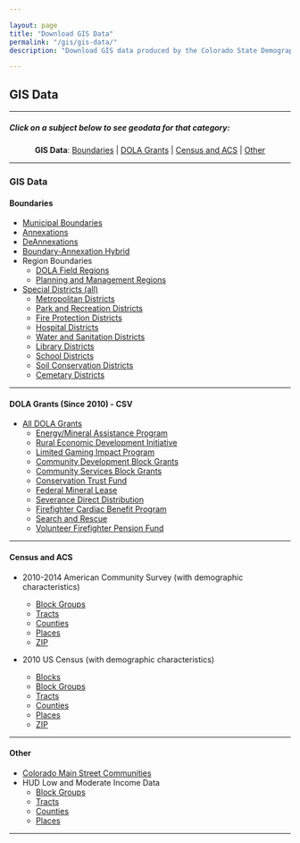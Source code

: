 ```yaml
---

layout: page
title: "Download GIS Data"
permalink: "/gis/gis-data/"
description: "Download GIS data produced by the Colorado State Demography Office, and the Department of Local Affairs"

---
```


## GIS Data

- - -

##### Click on a subject below to see geodata for that category:

<div style="text-align: center;" markdown="1">

**GIS Data**:  [Boundaries](#boundaries) \| [DOLA Grants](#dola-grants-since-2010) \| [Census and ACS](#census-and-acs) \| [Other](#other)

</div>

-----

### GIS Data

#### Boundaries

- [Municipal Boundaries](https://console.cloud.google.com/m/cloudstorage/b/co-publicdata/o/MuniBounds.zip)
- [Annexations](https://console.cloud.google.com/m/cloudstorage/b/co-publicdata/o/Annexations.zip)
- [DeAnnexations](https://console.cloud.google.com/m/cloudstorage/b/co-publicdata/o/DeAnnexations.zip)
- [Boundary-Annexation Hybrid](https://console.cloud.google.com/m/cloudstorage/b/co-publicdata/o/Web_Annexations.zip)
- Region Boundaries
  - [DOLA Field Regions](https://console.cloud.google.com/m/cloudstorage/b/co-publicdata/o/Field_Regions.zip)
  - [Planning and Management Regions](https://console.cloud.google.com/m/cloudstorage/b/co-publicdata/o/Planning_Regions.zip)
- [Special Districts (all)](https://console.cloud.google.com/m/cloudstorage/b/co-publicdata/o/dlall.zip)
  - [Metropolitan Districts](https://console.cloud.google.com/m/cloudstorage/b/co-publicdata/o/dlmetro.zip)
  - [Park and Recreation Districts](https://console.cloud.google.com/m/cloudstorage/b/co-publicdata/o/dlpark.zip)
  - [Fire Protection Districts](https://console.cloud.google.com/m/cloudstorage/b/co-publicdata/o/dlfire.zip)
  - [Hospital Districts](https://console.cloud.google.com/m/cloudstorage/b/co-publicdata/o/dlhospital.zip)
  - [Water and Sanitation Districts](https://console.cloud.google.com/m/cloudstorage/b/co-publicdata/o/dlwatersan.zip)
  - [Library Districts](https://console.cloud.google.com/m/cloudstorage/b/co-publicdata/o/dllibrary.zip)
  - [School Districts](https://console.cloud.google.com/m/cloudstorage/b/co-publicdata/o/dlschool.zip)
  - [Soil Conservation Districts](https://console.cloud.google.com/m/cloudstorage/b/co-publicdata/o/dlsoil.zip)
  - [Cemetary Districts](https://console.cloud.google.com/m/cloudstorage/b/co-publicdata/o/dlcemetary.zip)

----

#### DOLA Grants (Since 2010) - CSV

- [All DOLA Grants](https://storage.googleapis.com/co-publicdata/ALL_grants.csv)
  - [Energy/Mineral Assistance Program](https://storage.googleapis.com/co-publicdata/EIAF_grants.csv)
  - [Rural Economic Development Initiative](https://storage.googleapis.com/co-publicdata/REDI_grants.csv)
  - [Limited Gaming Impact Program](https://storage.googleapis.com/co-publicdata/GAME_grants.csv)
  - [Community Development Block Grants](https://storage.googleapis.com/co-publicdata/CDBG_grants.csv)
  - [Community Services Block Grants](https://storage.googleapis.com/co-publicdata/CSBG_grants.csv)
  - [Conservation Trust Fund](https://storage.googleapis.com/co-publicdata/CTF_grants.csv)
  - [Federal Mineral Lease](https://storage.googleapis.com/co-publicdata/FML_grants.csv)
  - [Severance Direct Distribution](https://storage.googleapis.com/co-publicdata/SEV_DIST_grants.csv)
  - [Firefighter Cardiac Benefit Program](https://storage.googleapis.com/co-publicdata/FFB_grants.csv)
  - [Search and Rescue](https://storage.googleapis.com/co-publicdata/SAR_grants.csv)
  - [Volunteer Firefighter Pension Fund](https://storage.googleapis.com/co-publicdata/VFP_grants.csv)
  
----

#### Census and ACS

- 2010-2014 American Community Survey (with demographic characteristics)
  - [Block Groups](https://console.cloud.google.com/m/cloudstorage/b/co-publicdata/o/ACS1014_bg.zip)
  - [Tracts](https://console.cloud.google.com/m/cloudstorage/b/co-publicdata/o/ACS1014_tract.zip)
  - [Counties](https://console.cloud.google.com/m/cloudstorage/b/co-publicdata/o/ACS1014_county.zip)
  - [Places](https://console.cloud.google.com/m/cloudstorage/b/co-publicdata/o/ACS1014_place.zip)
  - [ZIP](https://console.cloud.google.com/m/cloudstorage/b/co-publicdata/o/ACS1014_zcta.zip)

- 2010 US Census (with demographic characteristics)
  - [Blocks](https://console.cloud.google.com/m/cloudstorage/b/co-publicdata/o/Census%20Blocks%202010.zip)
  - [Block Groups](https://console.cloud.google.com/m/cloudstorage/b/co-publicdata/o/Census%20Block%20Groups%202010.zip)
  - [Tracts](https://console.cloud.google.com/m/cloudstorage/b/co-publicdata/o/Census%20Tracts%202010.zip)
  - [Counties](https://console.cloud.google.com/m/cloudstorage/b/co-publicdata/o/Census%20Counties%202010.zip)
  - [Places](https://console.cloud.google.com/m/cloudstorage/b/co-publicdata/o/Census%20Places%202010.zip)
  - [ZIP](https://console.cloud.google.com/m/cloudstorage/b/co-publicdata/o/Census%20Zipcodes%202010.zip)

----

#### Other

- [Colorado Main Street Communities](https://console.cloud.google.com/m/cloudstorage/b/co-publicdata/o/CO_Main_Street.zip)
- HUD Low and Moderate Income Data
  - [Block Groups](https://console.cloud.google.com/m/cloudstorage/b/co-publicdata/o/lm_bg.zip)
  - [Tracts](https://console.cloud.google.com/m/cloudstorage/b/co-publicdata/o/lm_tr.zip)
  - [Counties](https://console.cloud.google.com/m/cloudstorage/b/co-publicdata/o/lm_cnty.zip)
  - [Places](https://console.cloud.google.com/m/cloudstorage/b/co-publicdata/o/lm_pl.zip)

----

